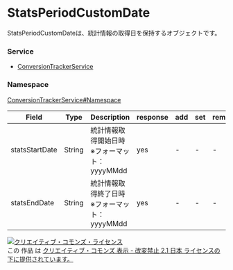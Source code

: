 # StatsPeriodCustomDate
StatsPeriodCustomDateは、統計情報の取得日を保持するオブジェクトです。

### Service
+ [ConversionTrackerService](../../services/ConversionTrackerService.md)

### Namespace
[ConversionTrackerService#Namespace](../../services/ConversionTrackerService.md#namespace)

| Field | Type | Description | response | add | set | remove |
|---|---|---|---|---|---|---|
| statsStartDate | String | 統計情報取得開始日時<br>※フォーマット：yyyyMMdd | yes | - | - | - |
| statsEndDate | String | 統計情報取得終了日時<br>※フォーマット：yyyyMMdd | yes | - | - | - |

<a rel="license" href="http://creativecommons.org/licenses/by-nd/2.1/jp/"><img alt="クリエイティブ・コモンズ・ライセンス" style="border-width:0" src="https://i.creativecommons.org/l/by-nd/2.1/jp/88x31.png" /></a><br />この 作品 は <a rel="license" href="http://creativecommons.org/licenses/by-nd/2.1/jp/">クリエイティブ・コモンズ 表示 - 改変禁止 2.1 日本 ライセンスの下に提供されています。</a>
